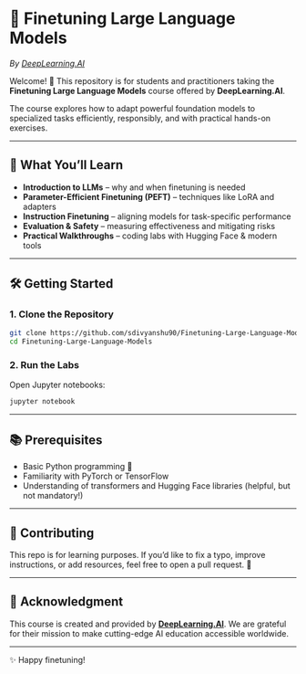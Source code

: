 # 📘 Finetuning Large Language Models

*By [DeepLearning.AI](https://www.deeplearning.ai/)*

Welcome! 👋 This repository is for students and practitioners taking the **Finetuning Large Language Models** course offered by **DeepLearning.AI**.

The course explores how to adapt powerful foundation models to specialized tasks efficiently, responsibly, and with practical hands-on exercises.

---

## 🚀 What You’ll Learn

* **Introduction to LLMs** – why and when finetuning is needed
* **Parameter-Efficient Finetuning (PEFT)** – techniques like LoRA and adapters
* **Instruction Finetuning** – aligning models for task-specific performance
* **Evaluation & Safety** – measuring effectiveness and mitigating risks
* **Practical Walkthroughs** – coding labs with Hugging Face & modern tools

---

## 🛠️ Getting Started

### 1. Clone the Repository

```bash
git clone https://github.com/sdivyanshu90/Finetuning-Large-Language-Models.git
cd Finetuning-Large-Language-Models
```

### 2. Run the Labs

Open Jupyter notebooks:

```bash
jupyter notebook
```

---

## 📚 Prerequisites

* Basic Python programming 🐍
* Familiarity with PyTorch or TensorFlow
* Understanding of transformers and Hugging Face libraries (helpful, but not mandatory!)

---

## 🤝 Contributing

This repo is for learning purposes. If you’d like to fix a typo, improve instructions, or add resources, feel free to open a pull request. 🙌

---

## 🙏 Acknowledgment

This course is created and provided by **[DeepLearning.AI](https://www.deeplearning.ai/)**.
We are grateful for their mission to make cutting-edge AI education accessible worldwide.

---

✨ Happy finetuning!
